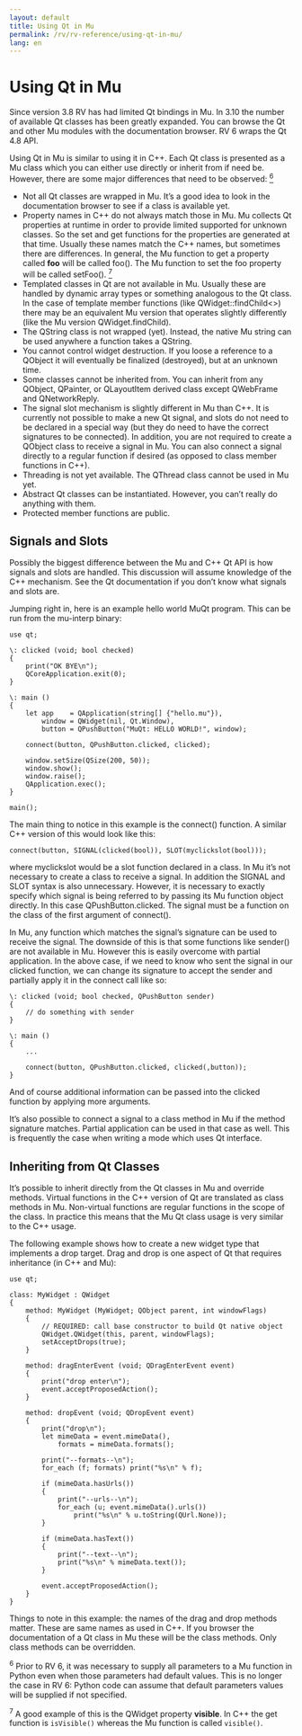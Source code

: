 ```yaml
---
layout: default
title: Using Qt in Mu
permalink: /rv/rv-reference/using-qt-in-mu/
lang: en
---
```


# Using Qt in Mu

Since version 3.8 RV has had limited Qt bindings in Mu. In 3.10 the number of available Qt classes has been greatly expanded. You can browse the Qt and other Mu modules with the documentation browser. RV 6 wraps the Qt 4.8 API.

Using Qt in Mu is similar to using it in C++. Each Qt class is presented as a Mu class which you can either use directly or inherit from if need be. However, there are some major differences that need to be observed: [<sup>6</sup>](#footnote_6)

* Not all Qt classes are wrapped in Mu. It’s a good idea to look in the documentation browser to see if a class is available yet.
* Property names in C++ do not always match those in Mu. Mu collects Qt properties at runtime in order to provide limited supported for unknown classes. So the set and get functions for the properties are generated at that time. Usually these names match the C++ names, but sometimes there are differences. In general, the Mu function to get a property called **foo** will be called foo(). The Mu function to set the foo property will be called setFoo(). [<sup>7</sup>](#footnote_7)
* Templated classes in Qt are not available in Mu. Usually these are handled by dynamic array types or something analogous to the Qt class. In the case of template member functions (like QWidget::findChild<>) there may be an equivalent Mu version that operates slightly differently (like the Mu version QWidget.findChild).
* The QString class is not wrapped (yet). Instead, the native Mu string can be used anywhere a function takes a QString.
* You cannot control widget destruction. If you loose a reference to a QObject it will eventually be finalized (destroyed), but at an unknown time.
* Some classes cannot be inherited from. You can inherit from any QObject, QPainter, or QLayoutItem derived class except QWebFrame and QNetworkReply.
* The signal slot mechanism is slightly different in Mu than C++. It is currently not possible to make a new Qt signal, and slots do not need to be declared in a special way (but they do need to have the correct signatures to be connected). In addition, you are not required to create a QObject class to receive a signal in Mu. You can also connect a signal directly to a regular function if desired (as opposed to class member functions in C++).
* Threading is not yet available. The QThread class cannot be used in Mu yet.
* Abstract Qt classes can be instantiated. However, you can’t really do anything with them.
* Protected member functions are public.

## Signals and Slots

Possibly the biggest difference between the Mu and C++ Qt API is how signals and slots are handled. This discussion will assume knowledge of the C++ mechanism. See the Qt documentation if you don’t know what signals and slots are.

Jumping right in, here is an example hello world MuQt program. This can be run from the mu-interp binary:

```
use qt;

\: clicked (void; bool checked)
{
    print("OK BYE\n");
    QCoreApplication.exit(0);
}

\: main ()
{
    let app    = QApplication(string[] {"hello.mu"}),
        window = QWidget(nil, Qt.Window),
        button = QPushButton("MuQt: HELLO WORLD!", window);

    connect(button, QPushButton.clicked, clicked);

    window.setSize(QSize(200, 50));
    window.show();
    window.raise();
    QApplication.exec();
}

main();
```

The main thing to notice in this example is the connect() function. A similar C++ version of this would look like this:

```
connect(button, SIGNAL(clicked(bool)), SLOT(myclickslot(bool)));
```

where myclickslot would be a slot function declared in a class. In Mu it’s not necessary to create a class to receive a signal. In addition the SIGNAL and SLOT syntax is also unnecessary. However, it is necessary to exactly specify which signal is being referred to by passing its Mu function object directly. In this case QPushButton.clicked. The signal must be a function on the class of the first argument of connect().

In Mu, any function which matches the signal’s signature can be used to receive the signal. The downside of this is that some functions like sender() are not available in Mu. However this is easily overcome with partial application. In the above case, if we need to know who sent the signal in our clicked function, we can change its signature to accept the sender and partially apply it in the connect call like so:

```
\: clicked (void; bool checked, QPushButton sender)
{
    // do something with sender
}

\: main ()
{
    ...

    connect(button, QPushButton.clicked, clicked(,button));
}
```

And of course additional information can be passed into the clicked function by applying more arguments.

It’s also possible to connect a signal to a class method in Mu if the method signature matches. Partial application can be used in that case as well. This is frequently the case when writing a mode which uses Qt interface.

## Inheriting from Qt Classes

It’s possible to inherit directly from the Qt classes in Mu and override methods. Virtual functions in the C++ version of Qt are translated as class methods in Mu. Non-virtual functions are regular functions in the scope of the class. In practice this means that the Mu Qt class usage is very similar to the C++ usage.

The following example shows how to create a new widget type that implements a drop target. Drag and drop is one aspect of Qt that requires inheritance (in C++ and Mu):

```
use qt;

class: MyWidget : QWidget
{
    method: MyWidget (MyWidget; QObject parent, int windowFlags)
    {
        // REQUIRED: call base constructor to build Qt native object
        QWidget.QWidget(this, parent, windowFlags);
        setAcceptDrops(true);
    }

    method: dragEnterEvent (void; QDragEnterEvent event)
    {
        print("drop enter\n");
        event.acceptProposedAction();
    }

    method: dropEvent (void; QDropEvent event)
    {
        print("drop\n");
        let mimeData = event.mimeData(),
            formats = mimeData.formats();

        print("--formats--\n");
        for_each (f; formats) print("%s\n" % f);

        if (mimeData.hasUrls())
        {
            print("--urls--\n");
            for_each (u; event.mimeData().urls())
                print("%s\n" % u.toString(QUrl.None));
        }

        if (mimeData.hasText())
        {
            print("--text--\n");
            print("%s\n" % mimeData.text());
        }

        event.acceptProposedAction();
    }
}
```

Things to note in this example: the names of the drag and drop methods matter. These are same names as used in C++. If you browser the documentation of a Qt class in Mu these will be the class methods. Only class methods can be overridden.

<a name="footnote_6"></a><sup>6</sup> Prior to RV 6, it was necessary to supply all parameters to a Mu function in Python even when those parameters had default values. This is no longer the case in RV 6: Python code can assume that default parameters values will be supplied if not specified.

<a name="footnote_7"></a><sup>7</sup> A good example of this is the QWidget property **visible**. In C++ the get function is `isVisible()` whereas the Mu function is called `visible()`.

